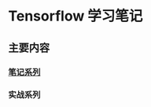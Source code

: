 # Tensorflow 学习笔记

## 主要内容 

### [笔记系列](https://github.com/TimeBurningFish/Tensorflow_Learning/blob/master/Notes) 

### 实战系列
